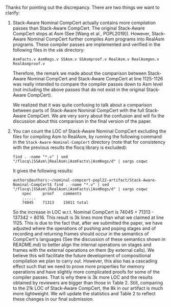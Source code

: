 Thanks for pointing out the discrepancy. There are two things we want to clarify:

1. Stack-Aware Nominal CompCert actually contains more compilation
   passes than Stack-Aware CompCert. The original Stack-Aware CompCert
   stops at Asm (See [Wang et al., POPL2019]). However, Stack-Aware
   Nominal CompCert further compiles Asm programs into RealAsm
   programs. These compiler passes are implemented and verified in the
   following files in the `x86` directory:

   ```
   AsmFacts.v AsmRegs.v SSAsm.v SSAsmproof.v RealAsm.v RealAsmgen.v RealAsmproof.v
   ```
   
   Therefore, the remark we made about the comparison between
   Stack-Aware Nominal CompCert and Stack-Aware CompCert at line 1125-1126 was really
   intended to compare the compiler passes down to Asm level (not
   including the above passes that do not exist in the original Stack-Aware
   CompCert). 

   We realized that it was quite confusing to talk about a comparison
   between parts of Stack-Aware Nominal CompCert with the full
   Stack-Aware CompCert. We are very sorry about the confusion and
   will fix the discussion about this comparison in the final version
   of the paper.

2. You can count the LOC of Stack-Aware Nominal CompCert excluding the
   files for compiling Asm to RealAsm, by running the following
   command in the `Stack-Aware-Nominal-CompCert` directory (note that
   for consistency with the previous results the flocq library is
   excluded):

   ```
   find . -name "*.v" | sed "/flocq\|SSAsm\|RealAsm\|AsmFacts\|AsmRegs/d" | xargs coqwc
   ```

   It gives the following results:

   ```
   authors@authors:~/nominal-compcert-popl22-artifact/Stack-Aware-Nominal-CompCert$ find . -name "*.v" | sed "/flocq\|SSAsm\|RealAsm\|AsmFacts\|AsmRegs/d" | xargs coqwc
       spec     proof    comments
       ......
       74045    71313    15011 total
   ```

   So the increase in LOC w.r.t. Nominal CompCert is 74045 + 71313 -
   137342 = 8016.  This result is 3k lines more than what we claimed
   at line 1125. This is due to the fact that, after we submitted the
   paper, we have adjusted where the operations of pushing and poping
   stages and of recording and returning frames should occur in the
   semantics of CompCert's languages (See the discussion of these
   semantics shown in README.md) to better align the internal
   operations on stages and frames with the external operations on
   them (by external calls). We believe this will facilitate the
   future development of compositional compilation we plan to carry
   out. However, this also has a cascading effect such that we need to
   prove more properties for memory operations and have slightly more
   complicated proofs for some of the compiler passes. That is why
   there is 3k more LOC and the results obtained by reviewers are
   bigger than those in Table 2. Still, comparing to the 21k LOC of
   Stack-Aware CompCert, the 8k in our artifact is much more
   lightweight. We will update the statistics and Table 2 to reflect
   these changes in our final submission.